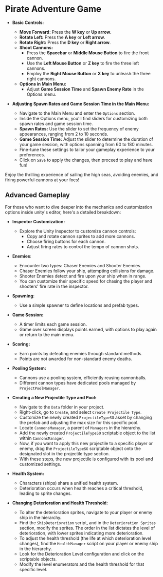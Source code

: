 # Pirate Adventure Game

- **Basic Controls:**
  - **Move Forward:** Press the **W key** or **Up arrow**.
  - **Rotate Left:** Press the **A key** or **Left arrow**.
  - **Rotate Right:** Press the **D key** or **Right arrow**.
  - **Shoot Cannons:**
    - Press the **Spacebar** or **Middle Mouse Button** to fire the front cannon.
    - Use the **Left Mouse Button** or **Z key** to fire the three left cannons.
    - Employ the **Right Mouse Button** or **X key** to unleash the three right cannons.
  - **Options in Main Menu:**
    - Adjust **Game Session Time** and **Spawn Enemy Rate** in the Options menu.

- **Adjusting Spawn Rates and Game Session Time in the Main Menu:**
  - Navigate to the Main Menu and enter the `Options` section.
  - Inside the Options menu, you'll find sliders for customizing both spawn rates and game session time.
  - **Spawn Rates:** Use the slider to set the frequency of enemy appearances, ranging from 2 to 10 seconds.
  - **Game Session Time:** Adjust the slider to determine the duration of your game session, with options spanning from 60 to 180 minutes.
  - Fine-tune these settings to tailor your gameplay experience to your preferences.
  - Click on `Save` to apply the changes, then proceed to play and have fun!
    
Enjoy the thrilling experience of sailing the high seas, avoiding enemies, and firing powerful cannons at your foes!

## Advanced Gameplay

For those who want to dive deeper into the mechanics and customization options inside unity's editor, here's a detailed breakdown:

- **Inspector Customization:**
  - Explore the Unity Inspector to customize cannon controls:
    - Copy and rotate cannon sprites to add more cannons.
    - Choose firing buttons for each cannon.
    - Adjust firing rates to control the tempo of cannon shots.
  
- **Enemies:**
  - Encounter two types: Chaser Enemies and Shooter Enemies.
  - Chaser Enemies follow your ship, attempting collisions for damage.
  - Shooter Enemies detect and fire upon your ship when in range.
  - You can customize their specific speed for chasing the player and shooters' fire rate in the inspector.

- **Spawning:**
  - Use a simple spawner to define locations and prefab types.
 
- **Game Session:**
  - A timer limits each game session.
  - Game over screen displays points earned, with options to play again or return to the main menu.

- **Scoring:**
  - Earn points by defeating enemies through standard methods.
  - Points are not awarded for non-standard enemy deaths.
 
- **Pooling System:**
  - Cannons use a pooling system, efficiently reusing cannonballs.
  - Different cannon types have dedicated pools managed by `ProjectPoolManager`.

- **Creating a New Projectile Type and Pool:**
  - Navigate to the `Data` folder in your project.
  - Right-click, go to `Create`, and select `Create Projectile Type`.
  - Customize the newly created `ProjectileTypeSO` asset by changing the prefab and adjusting the max size for this specific pool.
  - Locate `CannonsManager`, a parent of `Managers` in the hierarchy.
  - Add the newly created `ProjectileTypeSO` scriptable object to the list within `CannonsManager`.
  - Now, if you want to apply this new projectile to a specific player or enemy, drag the `ProjectileTypeSO` scriptable object onto the designated slot in the projectile type section.
  - With these steps, the new projectile is configured with its pool and customized settings.

- **Health System:**
  - Characters (ships) share a unified health system.
  - Deterioration occurs when health reaches a critical threshold, leading to sprite changes.
 
- **Changing Deterioration and Health Threshold:**
  - To alter the deterioration sprites, navigate to your player or enemy ship in the hierarchy.
  - Find the `ShipDeterioration` script, and in the `Deterioration Sprites` section, modify the sprites. The order in the list dictates the level of deterioration, with lower sprites indicating more deterioration.
  - To adjust the health threshold (the life at which deterioration level changes), find the `HealthManager` script on your player or enemy ship in the hierarchy.
  - Look for the Deterioration Level configuration and click on the scriptable objects.
  - Modify the level enumerators and the health threshold for that specific level.
